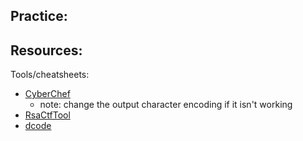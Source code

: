 Practice:
- 

Resources:
- 

Tools/cheatsheets:
- [CyberChef](https://cyberchef.org/)
	- note: change the output character encoding if it isn't working
- [RsaCtfTool](https://github.com/RsaCtfTool/RsaCtfTool)
- [dcode](https://www.dcode.fr/en)

